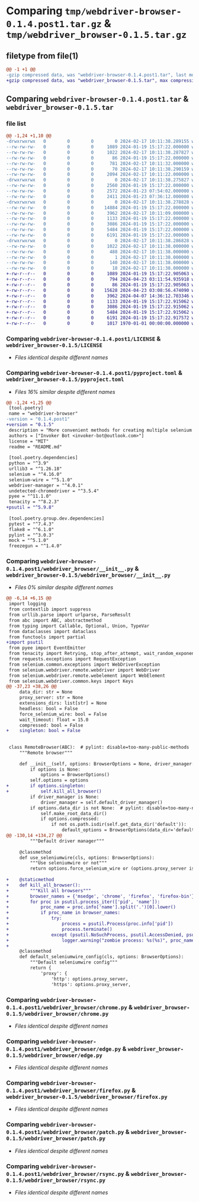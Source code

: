 # Comparing `tmp/webdriver-browser-0.1.4.post1.tar.gz` & `tmp/webdriver_browser-0.1.5.tar.gz`

## filetype from file(1)

```diff
@@ -1 +1 @@
-gzip compressed data, was "webdriver-browser-0.1.4.post1.tar", last modified: Sat Feb 17 10:11:38 2024, max compression
+gzip compressed data, was "webdriver_browser-0.1.5.tar", max compression
```

## Comparing `webdriver-browser-0.1.4.post1.tar` & `webdriver_browser-0.1.5.tar`

### file list

```diff
@@ -1,24 +1,10 @@
-drwxrwxrwx   0        0        0        0 2024-02-17 10:11:38.289155 webdriver-browser-0.1.4.post1/
--rw-rw-rw-   0        0        0     1089 2024-01-19 15:17:22.000000 webdriver-browser-0.1.4.post1/LICENSE
--rw-rw-rw-   0        0        0     1022 2024-02-17 10:11:38.287827 webdriver-browser-0.1.4.post1/PKG-INFO
--rw-rw-rw-   0        0        0       86 2024-01-19 15:17:22.000000 webdriver-browser-0.1.4.post1/README.md
--rw-rw-rw-   0        0        0      781 2024-02-17 10:11:32.000000 webdriver-browser-0.1.4.post1/pyproject.toml
--rw-rw-rw-   0        0        0       70 2024-02-17 10:11:38.290159 webdriver-browser-0.1.4.post1/setup.cfg
--rw-rw-rw-   0        0        0     2094 2024-02-17 10:11:22.000000 webdriver-browser-0.1.4.post1/setup.py
-drwxrwxrwx   0        0        0        0 2024-02-17 10:11:38.275827 webdriver-browser-0.1.4.post1/tests/
--rw-rw-rw-   0        0        0     2560 2024-01-19 15:17:22.000000 webdriver-browser-0.1.4.post1/tests/test_filecmp.py
--rw-rw-rw-   0        0        0     2572 2024-01-23 07:54:02.000000 webdriver-browser-0.1.4.post1/tests/test_proxy.py
--rw-rw-rw-   0        0        0     2411 2024-01-23 07:36:12.000000 webdriver-browser-0.1.4.post1/tests/test_webaction.py
-drwxrwxrwx   0        0        0        0 2024-02-17 10:11:38.278828 webdriver-browser-0.1.4.post1/webdriver_browser/
--rw-rw-rw-   0        0        0    14884 2024-01-19 15:17:22.000000 webdriver-browser-0.1.4.post1/webdriver_browser/__init__.py
--rw-rw-rw-   0        0        0     3962 2024-02-17 10:11:09.000000 webdriver-browser-0.1.4.post1/webdriver_browser/chrome.py
--rw-rw-rw-   0        0        0     1133 2024-01-19 15:17:22.000000 webdriver-browser-0.1.4.post1/webdriver_browser/edge.py
--rw-rw-rw-   0        0        0     3086 2024-01-19 15:17:22.000000 webdriver-browser-0.1.4.post1/webdriver_browser/firefox.py
--rw-rw-rw-   0        0        0     5484 2024-01-19 15:17:22.000000 webdriver-browser-0.1.4.post1/webdriver_browser/patch.py
--rw-rw-rw-   0        0        0     6191 2024-01-19 15:17:22.000000 webdriver-browser-0.1.4.post1/webdriver_browser/rsync.py
-drwxrwxrwx   0        0        0        0 2024-02-17 10:11:38.286828 webdriver-browser-0.1.4.post1/webdriver_browser.egg-info/
--rw-rw-rw-   0        0        0     1022 2024-02-17 10:11:38.000000 webdriver-browser-0.1.4.post1/webdriver_browser.egg-info/PKG-INFO
--rw-rw-rw-   0        0        0      488 2024-02-17 10:11:38.000000 webdriver-browser-0.1.4.post1/webdriver_browser.egg-info/SOURCES.txt
--rw-rw-rw-   0        0        0        1 2024-02-17 10:11:38.000000 webdriver-browser-0.1.4.post1/webdriver_browser.egg-info/dependency_links.txt
--rw-rw-rw-   0        0        0      140 2024-02-17 10:11:38.000000 webdriver-browser-0.1.4.post1/webdriver_browser.egg-info/requires.txt
--rw-rw-rw-   0        0        0       18 2024-02-17 10:11:38.000000 webdriver-browser-0.1.4.post1/webdriver_browser.egg-info/top_level.txt
+-rw-r--r--   0        0        0     1089 2024-01-19 15:17:22.905063 webdriver_browser-0.1.5/LICENSE
+-rw-r--r--   0        0        0      794 2024-04-23 03:11:54.935918 webdriver_browser-0.1.5/pyproject.toml
+-rw-r--r--   0        0        0       86 2024-01-19 15:17:22.905063 webdriver_browser-0.1.5/README.md
+-rw-r--r--   0        0        0    15628 2024-04-23 03:08:56.474090 webdriver_browser-0.1.5/webdriver_browser/__init__.py
+-rw-r--r--   0        0        0     3962 2024-04-07 14:36:12.703346 webdriver_browser-0.1.5/webdriver_browser/chrome.py
+-rw-r--r--   0        0        0     1133 2024-01-19 15:17:22.915062 webdriver_browser-0.1.5/webdriver_browser/edge.py
+-rw-r--r--   0        0        0     3086 2024-01-19 15:17:22.915062 webdriver_browser-0.1.5/webdriver_browser/firefox.py
+-rw-r--r--   0        0        0     5484 2024-01-19 15:17:22.915062 webdriver_browser-0.1.5/webdriver_browser/patch.py
+-rw-r--r--   0        0        0     6191 2024-01-19 15:17:22.917572 webdriver_browser-0.1.5/webdriver_browser/rsync.py
+-rw-r--r--   0        0        0     1017 1970-01-01 00:00:00.000000 webdriver_browser-0.1.5/PKG-INFO
```

### Comparing `webdriver-browser-0.1.4.post1/LICENSE` & `webdriver_browser-0.1.5/LICENSE`

 * *Files identical despite different names*

### Comparing `webdriver-browser-0.1.4.post1/pyproject.toml` & `webdriver_browser-0.1.5/pyproject.toml`

 * *Files 16% similar despite different names*

```diff
@@ -1,24 +1,25 @@
 [tool.poetry]
 name = "webdriver-browser"
-version = "0.1.4.post1"
+version = "0.1.5"
 description = "More convenient methods for creating multiple selenium browsers."
 authors = ["Invoker Bot <invoker-bot@outlook.com>"]
 license = "MIT"
 readme = "README.md"
 
 [tool.poetry.dependencies]
 python = "^3.9"
 urllib3 = "^1.26.18"
 selenium = "^4.16.0"
 selenium-wire = "^5.1.0"
 webdriver-manager = "^4.0.1"
 undetected-chromedriver = "^3.5.4"
 pyee = "^11.1.0"
 tenacity = "^8.2.3"
+psutil = "^5.9.8"
 
 [tool.poetry.group.dev.dependencies]
 pytest = "^7.4.3"
 flake8 = "^6.1.0"
 pylint = "^3.0.3"
 mock = "^5.1.0"
 freezegun = "^1.4.0"
```

### Comparing `webdriver-browser-0.1.4.post1/webdriver_browser/__init__.py` & `webdriver_browser-0.1.5/webdriver_browser/__init__.py`

 * *Files 0% similar despite different names*

```diff
@@ -6,14 +6,15 @@
 import logging
 from contextlib import suppress
 from urllib.parse import urlparse, ParseResult
 from abc import ABC, abstractmethod
 from typing import Callable, Optional, Union, TypeVar
 from dataclasses import dataclass
 from functools import partial
+import psutil
 from pyee import EventEmitter
 from tenacity import Retrying, stop_after_attempt, wait_random_exponential, after_log, before_log, retry_if_exception_type, retry_if_not_result
 from requests.exceptions import RequestException
 from selenium.common.exceptions import WebDriverException
 from selenium.webdriver.remote.webdriver import WebDriver
 from selenium.webdriver.remote.webelement import WebElement
 from selenium.webdriver.common.keys import Keys
@@ -37,23 +38,26 @@
     data_dir: str = None
     proxy_server: str = None
     extensions_dirs: list[str] = None
     headless: bool = False
     force_selenium_wire: bool = False
     wait_timeout: float = 15.0
     compressed: bool = False
+    singleton: bool = False
 
 
 class RemoteBrowser(ABC):  # pylint: disable=too-many-public-methods
     """Remote browser"""
 
     def __init__(self, options: BrowserOptions = None, driver_manager: DriverManager = None):
         if options is None:
             options = BrowserOptions()
         self.options = options
+        if options.singleton:
+            self.kill_all_browser()
         if driver_manager is None:
             driver_manager = self.default_driver_manager()
         if options.data_dir is not None:  # pylint: disable=too-many-nested-blocks
             self.make_root_data_dir()
             if options.compressed:
                 if not os.path.isdir(self.get_data_dir('default')):
                     default_options = BrowserOptions(data_dir='default', headless=True, compressed=False)
@@ -130,14 +134,27 @@
         """Default driver manager"""
 
     @classmethod
     def use_seleniumwire(cls, options: BrowserOptions):
         """Use seleniumwire or not"""
         return options.force_selenium_wire or (options.proxy_server is not None and options.proxy_server.find('@') != -1)
 
+    @staticmethod
+    def kill_all_browser():
+        """Kill all browsers"""
+        browser_names = {'msedge', 'chrome', 'firefox', 'firefox-bin'}
+        for proc in psutil.process_iter(['pid', 'name']):
+            proc_name = proc.info['name'].split('.')[0].lower()
+            if proc_name in browser_names:
+                try:
+                    process = psutil.Process(proc.info['pid'])
+                    process.terminate()
+                except (psutil.NoSuchProcess, psutil.AccessDenied, psutil.ZombieProcess):
+                    logger.warning("zombie process: %s(%s)", proc_name, proc.info['pid'])
+
     @classmethod
     def default_seleniumwire_config(cls, options: BrowserOptions):
         """Default seleniumwire config"""
         return {
             'proxy': {
                 'http': options.proxy_server,
                 'https': options.proxy_server,
```

### Comparing `webdriver-browser-0.1.4.post1/webdriver_browser/chrome.py` & `webdriver_browser-0.1.5/webdriver_browser/chrome.py`

 * *Files identical despite different names*

### Comparing `webdriver-browser-0.1.4.post1/webdriver_browser/edge.py` & `webdriver_browser-0.1.5/webdriver_browser/edge.py`

 * *Files identical despite different names*

### Comparing `webdriver-browser-0.1.4.post1/webdriver_browser/firefox.py` & `webdriver_browser-0.1.5/webdriver_browser/firefox.py`

 * *Files identical despite different names*

### Comparing `webdriver-browser-0.1.4.post1/webdriver_browser/patch.py` & `webdriver_browser-0.1.5/webdriver_browser/patch.py`

 * *Files identical despite different names*

### Comparing `webdriver-browser-0.1.4.post1/webdriver_browser/rsync.py` & `webdriver_browser-0.1.5/webdriver_browser/rsync.py`

 * *Files identical despite different names*

